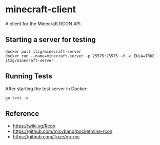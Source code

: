 # minecraft-client

A client for the Minecraft RCON API.

## Starting a server for testing

```
docker pull itzg/minecraft-server
docker run --name=minecraft-server -p 25575:25575 -d -e EULA=TRUE itzg/minecraft-server
```

## Running Tests

After starting the test server in Docker:

```
go test -v
```

## Reference

- https://wiki.vg/Rcon
- https://github.com/micvbang/pocketmine-rcon
- https://github.com/Tnze/go-mc
